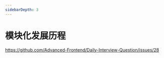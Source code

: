 ```yaml
---
sidebarDepth: 3
---
```


# 模块化发展历程

https://github.com/Advanced-Frontend/Daily-Interview-Question/issues/28
